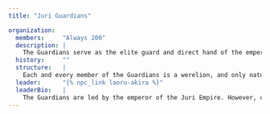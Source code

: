 ```yaml
---
title: "Juri Guardians"

organization:
  members:     "Always 200"
  description: |
    The Guardians serve as the elite guard and direct hand of the emperor in the Juri Empire. They were established during the first age, when the empire was founded. They are some of the strongest and most feared warriors in all of Pannotia because of their devotion to their emperor.
  history:     ""
  structure:   |
    Each and every member of the Guardians is a werelion, and only natural lycanthropes are allowed into membership. Thus, in order for an individual to become a member of the Guardians, they must be a child of a Guardian. In some rare cases, a potential parent may petition the emperor for the privilege of being bitten by one of the Guardians, in the hope that their children may one day join the ranks of this elite organization.
  leader:      "{% npc_link laoru-akira %}"
  leaderBio:   |
    The Guardians are led by the emperor of the Juri Empire. However, only one Guardian is allowed to speak directly to the emperor. He is the Captain of the Guardians, and his name is Laoru. Laoru is one of only a handful current Guardians who was not directly descended from a family of Guardians. In his case, his father sought, and obtained, permission from the emperor to be made into a lycanthrope. After Laoru was born, he was taken into custody of the Guardians and raised by a surrogate family. His dedication to the empire showed in his service, and he rose through the ranks of the Guardians, eventually becoming the first Captain of the Guardians with no ancestral ties to the organization.
---
```

